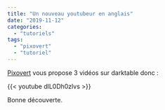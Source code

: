 ```yaml
---
title: "Un nouveau youtubeur en anglais"
date: "2019-11-12"
categories: 
  - "tutoriels"
tags: 
  - "pixovert"
  - "tutoriel"
---
```


[Pixovert](https://www.youtube.com/channel/UCLmNIvFpmQnBw3W50ly9vsw) vous propose 3 vidéos sur darktable donc :

{{< youtube dlL0Dh0zlvs >}}

Bonne découverte.
